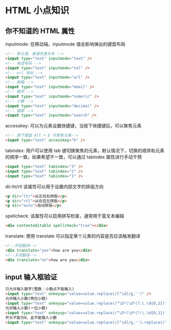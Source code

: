 # HTML 小点知识

## 你不知道的 HTML 属性

inputmode: 在移动端，inputmode 值会影响弹出的键盘布局

```html
<!-- 默认值，普通任意文本 -->
<input type="text" inputmode="text" />
<!-- 电话号码 -->
<input type="text" inputmode="tel" />
<!-- url 地址 -->
<input type="text" inputmode="url" />
<!-- 邮箱 -->
<input type="text" inputmode="email" />
<!-- 数字 -->
<input type="text" inputmode="numeric" />
<!-- 小数 -->
<input type="text" inputmode="decimal" />
<!-- 搜索 -->
<input type="text" inputmode="search" />
```

accesskey: 可以为元素设置快捷键，当按下快捷键后，可以聚焦元素

```html
<!-- 按下键盘 Alt + b 可聚焦元素-->
<input type="text" accesskey="b" />
```

tabindex: 用户可以使用 tab 键切换聚焦的元素，默认情况下，切换的顺序和元素的顺序一致，如果希望不一致，可以通过 tabindex 属性进行手动干预

```html
<input type="text" tabindex="3" />
<input type="text" tabindex="2" />
<input type="text" tabindex="1" />
```

dir:ltr/rtl 该属性可以用于设置内部文字的排版方向

```html
<p dir="ltr">从左往右排版</p>
<p dir="rtl">从右往左排版</p>
<p dir="auto">自动排版</p>
```

spellcheck: 该属性可以启用拼写检查，通常用于富文本编辑

```html
<div contenteditable spellcheck="true"></div>
```

translate: 使用 translate 可以指定某个元素的内容是否应该触发翻译

```html
<!--开启翻译-->
<div translate="yes">how are you</div>
<!--关闭翻译-->
<div translate="no">how are you</div>
```

## input 输入框验证

```html
只允许输入数字(整数：小数点不能输入)
<input type="text" onkeyup="value=value.replace(/[^\d]/g,'')" />
允许输入小数(两位小数)
<input type="text" onkeyup="value=value.replace(/^\D*(\d*(?:\.\d{0,2})?).*$/g, '$1')" />
允许输入小数(一位小数)
<input type="text" onkeyup="value=value.replace(/^\D*(\d*(?:\.\d{0,1})?).*$/g, '$1')" />
开头不能为0，且不能输入小数
<input type="text" onkeyup="value=value.replace(/[^\d]/g,'').replace(/^0{1,}/g,'')" />
```
